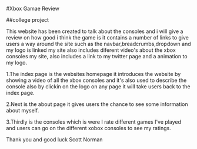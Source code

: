 #Xbox Gamae Review

##college project


This website has been created to talk about the consoles and i will give a review on how good i think the game is it contains a number of links to give users a way around the site such as the navbar,breadcrumbs,dropdown and my logo is linked my site also includes diferent video's about the xbox consoles my site, also includes a link to my twitter page and a animation to my logo.

1.The index page is the websites homepage it introduces the website by showing a video of all the xbox consoles and it's also used to describe the console also by clickin on the logo on any page it will take users back to the index page.

2.Next is the about page it gives users the chance to see some information about myself.

3.Thirdly is the consoles which is were I rate different games I've played and users can go on the different xobox consoles to see my ratings.

Thank you and good luck
Scott Norman


